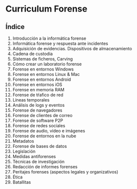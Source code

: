 # Curriculum Forense

## Índice

1. Introducción a la informática forense
1. Informática forense y respuesta ante incidentes
1. Adquisición de evidencias. Dispositivos de almacenamiento
1. Cadena de custodia
1. Sistemas de ficheros, Carving
1. Cómo crear un laboratorio forense
1. Forense en entornos Windows
1. Forense en entornos Linux & Mac
1. Forense en entornos Android
1. Forense en entornos iOS
1. Forense en memoria RAM
1. Forense de tŕafico de red
1. Líneas temporales
1. Análisis de logs y eventos
1. Forense de navegadores
1. Forense de clientes de correo
1. Forense de software P2P
1. Forense de redes sociales
1. Forense de audio, vídeo e imágenes
1. Forense de entornos en la nube
1. Metadatos
1. Forense de bases de datos
1. Legislación
1. Medidas antiforenses
1. Técnicas de investigación
1. Redacción de informes forenses
1. Peritajes forenses (aspectos legales y organizativos)
1. Ética
1. Batallitas

